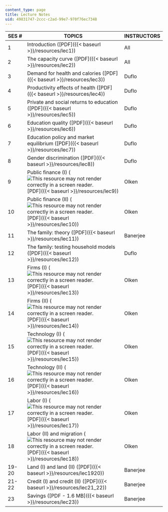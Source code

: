 ```yaml
---
content_type: page
title: Lecture Notes
uid: 49831747-2ccc-c2ad-99e7-970f76ec7348
---
```


| SES # | TOPICS | INSTRUCTORS |
| --- | --- | --- |
| 1 | Introduction ([PDF]({{< baseurl >}}/resources/lec1)) | All |
| 2 | The capacity curve ([PDF]({{< baseurl >}}/resources/lec2)) | All |
| 3 | Demand for health and calories ([PDF]({{< baseurl >}}/resources/lec3)) | Duflo |
| 4 | Productivity effects of health ([PDF]({{< baseurl >}}/resources/lec4)) | Duflo |
| 5 | Private and social returns to education ([PDF]({{< baseurl >}}/resources/lec5)) | Duflo |
| 6 | Education quality ([PDF]({{< baseurl >}}/resources/lec6)) | Duflo |
| 7 | Education policy and market equilibrium ([PDF]({{< baseurl >}}/resources/lec7)) | Duflo |
| 8 | Gender discrimination ([PDF]({{< baseurl >}}/resources/lec8)) | Duflo |
| 9 | Public finance (I) (![This resource may not render correctly in a screen reader.](/images/inacessible.gif)[PDF]({{< baseurl >}}/resources/lec9)) | Olken |
| 10 | Public finance (II) (![This resource may not render correctly in a screen reader.](/images/inacessible.gif)[PDF]({{< baseurl >}}/resources/lec10)) | Olken |
| 11 | The family: theory ([PDF]({{< baseurl >}}/resources/lec11)) | Banerjee |
| 12 | The family: testing household models ([PDF]({{< baseurl >}}/resources/lec12)) | Duflo |
| 13 | Firms (I) (![This resource may not render correctly in a screen reader.](/images/inacessible.gif)[PDF]({{< baseurl >}}/resources/lec13)) | Olken |
| 14 | Firms (II) (![This resource may not render correctly in a screen reader.](/images/inacessible.gif)[PDF]({{< baseurl >}}/resources/lec14)) | Olken |
| 15 | Technology (I) (![This resource may not render correctly in a screen reader.](/images/inacessible.gif)[PDF]({{< baseurl >}}/resources/lec15)) | Olken |
| 16 | Technology (II) (![This resource may not render correctly in a screen reader.](/images/inacessible.gif)[PDF]({{< baseurl >}}/resources/lec16)) | Olken |
| 17 | Labor (I) (![This resource may not render correctly in a screen reader.](/images/inacessible.gif)[PDF]({{< baseurl >}}/resources/lec17)) | Olken |
| 18 | Labor (II) and migration (![This resource may not render correctly in a screen reader.](/images/inacessible.gif)[PDF]({{< baseurl >}}/resources/lec18)) | Olken |
| 19-20 | Land (I) and land (II) ([PDF]({{< baseurl >}}/resources/lec1920)) | Banerjee |
| 21-22 | Credit (I) and credit (II) ([PDF]({{< baseurl >}}/resources/lec21_22)) | Banerjee |
| 23 | Savings ([PDF - 1.6 MB]({{< baseurl >}}/resources/lec23)) | Banerjee